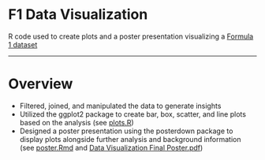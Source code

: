 # F1 Data Visualization
R code used to create plots and a poster presentation visualizing a [Formula 1 dataset](https://www.kaggle.com/datasets/rohanrao/formula-1-world-championship-1950-2020)

---
# Overview
- Filtered, joined, and manipulated the data to generate insights
- Utilized the ggplot2 package to create bar, box, scatter, and line plots based on the analysis (see [plots.R](final_project_code/plots.R))
- Designed a poster presentation using the posterdown package to display plots alongside further analysis and background information (see [poster.Rmd](final_project_code/poster/poster.Rmd) and [Data Visualization Final Poster.pdf](Data%20Visualization%20Final%20Poster.pdf))
